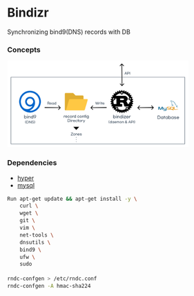 # Bindizr

Synchronizing bind9(DNS) records with DB

### Concepts

<img src="public/concepts.png" width="420px" height="200x">

### Dependencies

- [hyper](https://hyper.rs/)
- [mysql](https://crates.io/crates/mysql/)

```bash
Run apt-get update && apt-get install -y \
    curl \
    wget \
    git \
    vim \
    net-tools \
    dnsutils \
    bind9 \
    ufw \
    sudo

rndc-confgen > /etc/rndc.conf
rndc-confgen -A hmac-sha224
```

